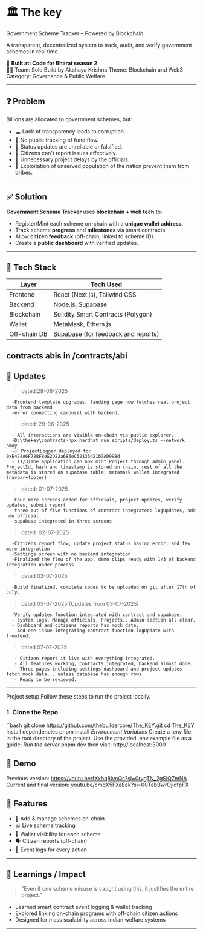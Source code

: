 # 🏛️ The key
 Government Scheme Tracker – Powered by Blockchain

A transparent, decentralized system to track, audit, and verify government schemes in real time.

🚀 **Built at: Code for Bharat season 2**  
👨‍💻 Team: Solo Build by Akshaya Krishna
Theme: Blockchain and Web3
Category: Governance & Public Welfare 

---

## ❓ Problem

Billions are allocated to government schemes, but:
- 🕳️ Lack of transparency leads to corruption.
- 🧾 No public tracking of fund flow.
- 🔁 Status updates are unreliable or falsified.
- 👥 Citizens can't report issues effectively.
- 👥 Unnecessary project delays by the officials.
- 👥 Exploitation of unserved population of the nation prevent them from bribes.

---

## ✅ Solution

**Government Scheme Tracker** uses **blockchain + web tech** to:
- Register/Mint each scheme on-chain with a **unique wallet address**.
- Track scheme **progress** and **milestones** via smart contracts.
- Allow **citizen feedback** (off-chain, linked to scheme ID).
- Create a **public dashboard** with verified updates.

---

## 🧱 Tech Stack

| Layer        | Tech Used                            |
|--------------|--------------------------------------|
| Frontend     | React (Next.js), Tailwind CSS           |
| Backend      | Node.js, Supabase                    |
| Blockchain   | Solidity Smart Contracts (Polygon)   |
| Wallet       | MetaMask, Ethers.js                  |
| Off-chain DB | Supabase (for feedback and reports)  |
contracts abis in /contracts/abi
---

## 🔐 Updates

>dated:28-06-2025
>
      -Frontend template upgrades, landing page now fetches real project data from backend
      -error connecting carousel with backend,
> dated: 29-06-2025

      - All interactions are visible on-chain via public explorer.
      -D:\thekey\contracts>npx hardhat run scripts/deploy.ts --network amoy
      -✅ ProjectLogger deployed to: 0xE474A6F728F8eE2D22a686eC52135d21b7AD99Bd
      - (1/3)The application can now mint Project through admin panel. ProjectId, hash and timestamp is stored on chain, rest of all the metadata is stored on supabase table, metamask wallet integrated (navbar+footer)
> dated: 01-07-2025

      -Four more screens added for officials, project updates, verify updates, submit report
      -three out of five functions of contract integrated: logUpdates, add new official
      -supabase integrated in three screens
> dated: 02-07-2025

      -Citizens report flow, update project status having error, and few  more integration
      -Settings screen with no backend integration
      -Finalized the flow of the app, demo clips ready with 1/3 of backend integration under process
> dated 03-07-2025

      -Build finalized, complete codes to be uploaded on git after 17th of July.
> dated 05-07-2025 (Updates from 03-07-2025)

      -Verify updates function integrated with contract and supabase.
      - system logs, Manage officials, Projects.. Admin section all clear.
      - Dashboard and citizens reports has mock data.
      - And one issue integrating contract function logUpdate with frontend.
>dated 07-07-2025

       - Citizen report it live with everything integrated.
       - All features working, contracts integrated, backend almost done.
       - Three pages including settings dashboard and project updates fetch mock data... unless database has enough rows.
       - Ready to be reviewed.
---

Project setup
Follow these steps to run the project locally.

### 1. Clone the Repo

``bash
          git clone https://github.com/thebuildercore/The_KEY.git
          cd The_KEY
  Install dependencies
         pnpm install
 *Environment Variables*
Create a .env file in the root directory of the project.
Use the provided .env.example file as a guide:
*Run the server*
pnpm dev
then visit: http://localhost:3000

## 🧪 Demo
Previous version: https://youtu.be/fXxhq8IvnQs?si=0rygTN_2gSiQZmNA   
Current and final version: youtu.be/cmqX5FXaEek?si=00TebBwrOjidfpFX

## 📌 Features

- 🎯 Add & manage schemes on-chain
- 📊 Live scheme tracking
- 🧩 Wallet visibility for each scheme
- 🗣️ Citizen reports (off-chain)
- 🔔 Event logs for every action

---

## 🧠 Learnings / Impact

> "Even if one scheme misuse is caught using this, it justifies the entire project."

- Learned smart contract event logging & wallet tracking
- Explored linking on-chain programs with off-chain citizen actions
- Designed for mass scalability across Indian welfare systems

---

